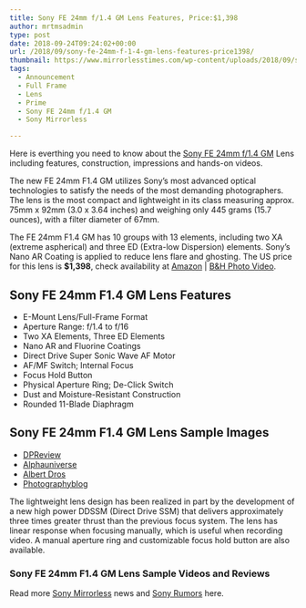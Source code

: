 ```yaml
---
title: Sony FE 24mm f/1.4 GM Lens Features, Price:$1,398
author: mrtmsadmin
type: post
date: 2018-09-24T09:24:02+00:00
url: /2018/09/sony-fe-24mm-f-1-4-gm-lens-features-price1398/
thumbnail: https://www.mirrorlesstimes.com/wp-content/uploads/2018/09/sony-fe-24mm-f1-4-gm.jpg
tags:
  - Announcement
  - Full Frame
  - Lens
  - Prime
  - Sony FE 24mm f/1.4 GM
  - Sony Mirrorless

---
```

Here is everthing you need to know about the <a href="https://www.mirrorlesstimes.com/tag/sony-fe-24mm-f-1-4-gm/" target="_blank" rel="noopener">Sony FE 24mm f/1.4 GM</a> Lens including features, construction, impressions and hands-on videos.

The new FE 24mm F1.4 GM utilizes Sony’s most advanced optical technologies to satisfy the needs of the most demanding photographers. The lens is the most compact and lightweight in its class measuring approx. 75mm x 92mm (3.0 x 3.64 inches) and weighing only 445 grams (15.7 ounces), with a filter diameter of 67mm.

The FE 24mm F1.4 GM has 10 groups with 13 elements, including two XA (extreme aspherical) and three ED (Extra-low Dispersion) elements. Sony’s Nano AR Coating is applied to reduce lens flare and ghosting. The US price for this lens is **$1,398**, check availability at <a href="https://www.amazon.com/dp/B07HJXVHSS/?tag=daicamnew-20" target="_new" rel="nofollow" data-wpel-link="external" data-amzn-asin="B07HJXVHSS">Amazon</a> | <a href="https://www.bhphotovideo.com/c/product/1435887-REG/sony_fe_24mm_f_1_4_gm.html/BI/20175/KBID/14249/" target="_new" rel="nofollow" data-wpel-link="external">B&H Photo Video</a>.<!--more-->

## Sony FE 24mm F1.4 GM Lens Features

<ul data-selenium="highlightList">
  <li>
    E-Mount Lens/Full-Frame Format
  </li>
  <li>
    Aperture Range: f/1.4 to f/16
  </li>
  <li>
    Two XA Elements, Three ED Elements
  </li>
  <li>
    Nano AR and Fluorine Coatings
  </li>
  <li>
    Direct Drive Super Sonic Wave AF Motor
  </li>
  <li>
    AF/MF Switch; Internal Focus
  </li>
  <li>
    Focus Hold Button
  </li>
  <li>
    Physical Aperture Ring; De-Click Switch
  </li>
  <li>
    Dust and Moisture-Resistant Construction
  </li>
  <li>
    Rounded 11-Blade Diaphragm
  </li>
</ul>

## Sony FE 24mm F1.4 GM Lens Sample Images

  * <a href="https://www.dpreview.com/samples/4200184242/sony-24mm-f1-4-gm-sample-gallery" target="_blank" rel="noopener">DPReview</a>
  * <a href="https://alphauniverse.com/stories/sony-24mm-f-1-4-gm-first-looks-for-street--astroscapes--landscape-and-architecture/" target="_blank" rel="follow external noopener noreferrer" data-wpel-link="external">Alphauniverse</a>
  * <a href="https://www.albertdros.com/single-post/2018/09/20/Sony-24mm-f14-GM-First-Impressions" target="_blank" rel="follow external noopener noreferrer" data-wpel-link="external">Albert Dros</a>
  * <a href="https://www.photographyblog.com/previews/sony_fe_24mm_f1_4_gm_photos" target="_blank" rel="follow external noopener noreferrer" data-wpel-link="external">Photographyblog</a>

The lightweight lens design has been realized in part by the development of a new high power DDSSM (Direct Drive SSM) that delivers approximately three times greater thrust than the previous focus system. The lens has linear response when focusing manually, which is useful when recording video. A manual aperture ring and customizable focus hold button are also available.

### Sony FE 24mm F1.4 GM Lens Sample Videos and Reviews











Read more <a href="https://www.mirrorlesstimes.com/tag/sony-mirrorless/" target="_blank" rel="noopener">Sony Mirrorless</a> news and <a href="https://www.dailycameranews.com/tag/sony-rumors/" target="_blank" rel="noopener">Sony Rumors</a> here.